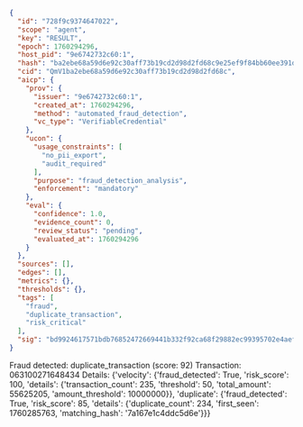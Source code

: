 ```json
{
  "id": "728f9c9374647022",
  "scope": "agent",
  "key": "RESULT",
  "epoch": 1760294296,
  "host_pid": "9e6742732c60:1",
  "hash": "ba2ebe68a59d6e92c30aff73b19cd2d98d2fd68c9e25ef9f84bb60ee391d4940",
  "cid": "QmV1ba2ebe68a59d6e92c30aff73b19cd2d98d2fd68c",
  "aicp": {
    "prov": {
      "issuer": "9e6742732c60:1",
      "created_at": 1760294296,
      "method": "automated_fraud_detection",
      "vc_type": "VerifiableCredential"
    },
    "ucon": {
      "usage_constraints": [
        "no_pii_export",
        "audit_required"
      ],
      "purpose": "fraud_detection_analysis",
      "enforcement": "mandatory"
    },
    "eval": {
      "confidence": 1.0,
      "evidence_count": 0,
      "review_status": "pending",
      "evaluated_at": 1760294296
    }
  },
  "sources": [],
  "edges": [],
  "metrics": {},
  "thresholds": {},
  "tags": [
    "fraud",
    "duplicate_transaction",
    "risk_critical"
  ],
  "sig": "bd9924617571bdb76852472669441b332f92ca68f29882ec99395702e4aef544"
}
```

Fraud detected: duplicate_transaction (score: 92)
Transaction: 063100271648434
Details: {'velocity': {'fraud_detected': True, 'risk_score': 100, 'details': {'transaction_count': 235, 'threshold': 50, 'total_amount': 55625205, 'amount_threshold': 10000000}}, 'duplicate': {'fraud_detected': True, 'risk_score': 85, 'details': {'duplicate_count': 234, 'first_seen': 1760285763, 'matching_hash': '7a167e1c4ddc5d6e'}}}